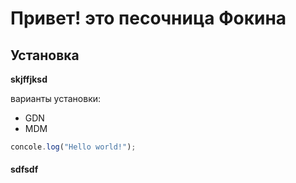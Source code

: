 # Привет! это песочница Фокина

## Установка 
**skjffjksd**

варианты установки:
* GDN
* MDM

``` javascript
concole.log("Hello world!");

```


#### sdfsdf